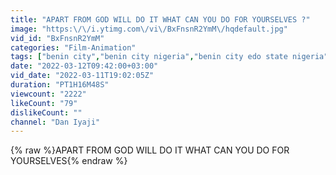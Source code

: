 ```yaml
---
title: "APART FROM GOD WILL DO IT WHAT CAN YOU DO FOR YOURSELVES ?"
image: "https:\/\/i.ytimg.com\/vi\/BxFnsnR2YmM\/hqdefault.jpg"
vid_id: "BxFnsnR2YmM"
categories: "Film-Animation"
tags: ["benin city","benin city nigeria","benin city edo state nigeria"]
date: "2022-03-12T09:42:00+03:00"
vid_date: "2022-03-11T19:02:05Z"
duration: "PT1H16M48S"
viewcount: "2222"
likeCount: "79"
dislikeCount: ""
channel: "Dan Iyaji"
---
```

{% raw %}APART FROM GOD WILL DO IT WHAT CAN YOU DO FOR YOURSELVES{% endraw %}
